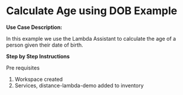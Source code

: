 # Calculate Age using DOB Example

**Use Case Description:**  

In this example we use the Lambda Assistant to calculate the age of a person given their date of birth.    

**Step by Step Instructions**

Pre requisites 

1. Workspace created 
2. Services, distance-lambda-demo added to inventory 



